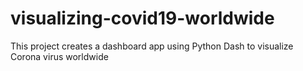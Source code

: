 # visualizing-covid19-worldwide
This project creates a dashboard app using Python Dash to visualize Corona virus worldwide
